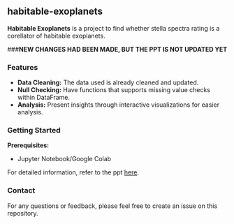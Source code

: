 ## habitable-exoplanets
**Habitable Exoplanets** is a project to find whether stella spectra rating is a corellator of habitable exoplanets.

###**NEW CHANGES HAD BEEN MADE, BUT THE PPT IS NOT UPDATED YET**

### Features

* **Data Cleaning:** The data used is already cleaned and updated.
* **Null Checking:** Have functions that supports missing value checks within DataFrame.
* **Analysis:**  Present insights through interactive visualizations for easier analysis. 

### Getting Started

**Prerequisites:**

* Jupyter Notebook/Google Colab


For detailed information, refer to the ppt [here](https://docs.google.com/presentation/d/1yTNIvvSxFKwn7JZxlQmZ3ePZoRUBfYd1/edit?usp=sharing&ouid=105726340523767317346&rtpof=true&sd=true).


### Contact

For any questions or feedback, please feel free to create an issue on this repository.
